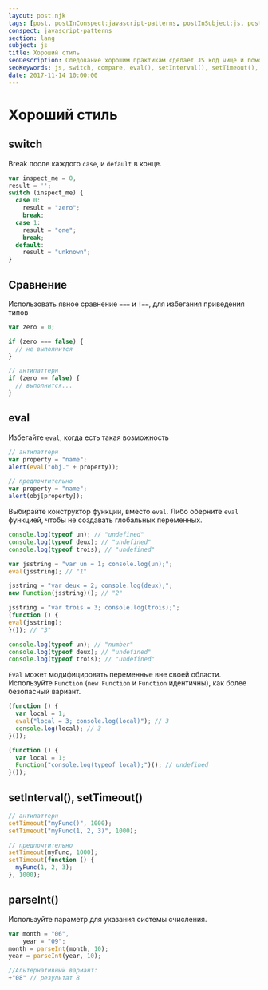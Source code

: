 ```yaml
---
layout: post.njk
tags: [post, postInConspect:javascript-patterns, postInSubject:js, postInSection:lang]
conspect: javascript-patterns
section: lang
subject: js
title: Хороший стиль
seoDescription: Следование хорошим практикам сделает JS код чище и поможет предотвратить возможные ошибки и трудноуловимые баги.
seoKeywords: js, switch, compare, eval(), setInterval(), setTimeout(), parseInt()
date: 2017-11-14 10:00:00
---
```

# Хороший стиль

## switch

Break после каждого `case`, и `default` в конце.

```js
var inspect_me = 0,
result = '';
switch (inspect_me) {
  case 0:
    result = "zero";
    break;
  case 1:
    result = "one";
    break;
  default:
    result = "unknown";
}
```

## Сравнение

Использовать явное сравнение `===` и `!==`, для избегания приведения типов

```js
var zero = 0;

if (zero === false) {
  // не выполнится
}

// антипаттерн
if (zero == false) {
  // выполнится...
}
```

## eval

Избегайте `eval`, когда есть такая возможность

```js
// антипаттерн
var property = "name";
alert(eval("obj." + property));

// предпочтительно
var property = "name";
alert(obj[property]);
```

Выбирайте конструктор функции, вместо `eval`. Либо оберните `eval` функцией, чтобы не создавать глобальных переменных.

```js
console.log(typeof un); // "undefined"
console.log(typeof deux); // "undefined"
console.log(typeof trois); // "undefined"

var jsstring = "var un = 1; console.log(un);";
eval(jsstring); // "1"

jsstring = "var deux = 2; console.log(deux);";
new Function(jsstring)(); // "2"

jsstring = "var trois = 3; console.log(trois);";
(function () {
eval(jsstring);
}()); // "3"

console.log(typeof un); // "number"
console.log(typeof deux); // "undefined"
console.log(typeof trois); // "undefined"  
```

`Eval` может модифицировать переменные вне своей области. Используйте `Function` (`new Function` и `Function` идентичны), как более безопасный вариант.

```js
(function () {
  var local = 1;
  eval("local = 3; console.log(local)"); // 3
  console.log(local); // 3
}());

(function () {
  var local = 1;
  Function("console.log(typeof local);")(); // undefined
}());
```

## setInterval(), setTimeout()

```js
// антипаттерн
setTimeout("myFunc()", 1000);
setTimeout("myFunc(1, 2, 3)", 1000);

// предпочтительно
setTimeout(myFunc, 1000);
setTimeout(function () {
  myFunc(1, 2, 3);
}, 1000);
```

## parseInt()

Используйте параметр для указания системы счисления.

```js
var month = "06",
    year = "09";
month = parseInt(month, 10);
year = parseInt(year, 10);

//Альтернативный вариант:
+"08" // результат 8
```
